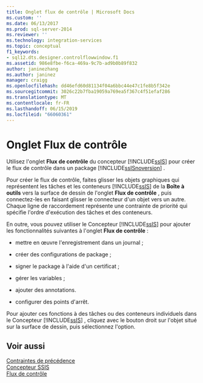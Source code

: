 ```yaml
---
title: Onglet flux de contrôle | Microsoft Docs
ms.custom: ''
ms.date: 06/13/2017
ms.prod: sql-server-2014
ms.reviewer: ''
ms.technology: integration-services
ms.topic: conceptual
f1_keywords:
- sql12.dts.designer.controlflowwindow.f1
ms.assetid: 986e8fbe-f6ca-469a-9c7b-ad9b0b89f832
author: janinezhang
ms.author: janinez
manager: craigg
ms.openlocfilehash: dd46efd60d81134f04a6bbc44e47c1fe8b5f342e
ms.sourcegitcommit: 3026c22b7fba19059a769ea5f367c4f51efaf286
ms.translationtype: MT
ms.contentlocale: fr-FR
ms.lasthandoff: 06/15/2019
ms.locfileid: "66060361"
---
```

# <a name="control-flow-tab"></a>Onglet Flux de contrôle
  Utilisez l'onglet **Flux de contrôle** du concepteur [!INCLUDE[ssIS](../includes/ssis-md.md)] pour créer le flux de contrôle dans un package [!INCLUDE[ssISnoversion](../includes/ssisnoversion-md.md)] .  
  
 Pour créer le flux de contrôle, faites glisser les objets graphiques qui représentent les tâches et les conteneurs [!INCLUDE[ssIS](../includes/ssis-md.md)] de la **Boîte à outils** vers la surface de dessin de l'onglet **Flux de contrôle** , puis connectez-les en faisant glisser le connecteur d'un objet vers un autre. Chaque ligne de raccordement représente une contrainte de priorité qui spécifie l'ordre d'exécution des tâches et des conteneurs.  
  
 En outre, vous pouvez utiliser le Concepteur [!INCLUDE[ssIS](../includes/ssis-md.md)] pour ajouter les fonctionnalités suivantes à l'onglet **Flux de contrôle** :  
  
-   mettre en œuvre l'enregistrement dans un journal ;  
  
-   créer des configurations de package ;  
  
-   signer le package à l'aide d'un certificat ;  
  
-   gérer les variables ;  
  
-   ajouter des annotations.  
  
-   configurer des points d'arrêt.  
  
 Pour ajouter ces fonctions à des tâches ou des conteneurs individuels dans le Concepteur [!INCLUDE[ssIS](../includes/ssis-md.md)] , cliquez avec le bouton droit sur l'objet situé sur la surface de dessin, puis sélectionnez l'option.  
  
## <a name="see-also"></a>Voir aussi  
 [Contraintes de précédence](control-flow/precedence-constraints.md)   
 [Concepteur SSIS](ssis-designer.md)   
 [Flux de contrôle](control-flow/control-flow.md)  
  
  

